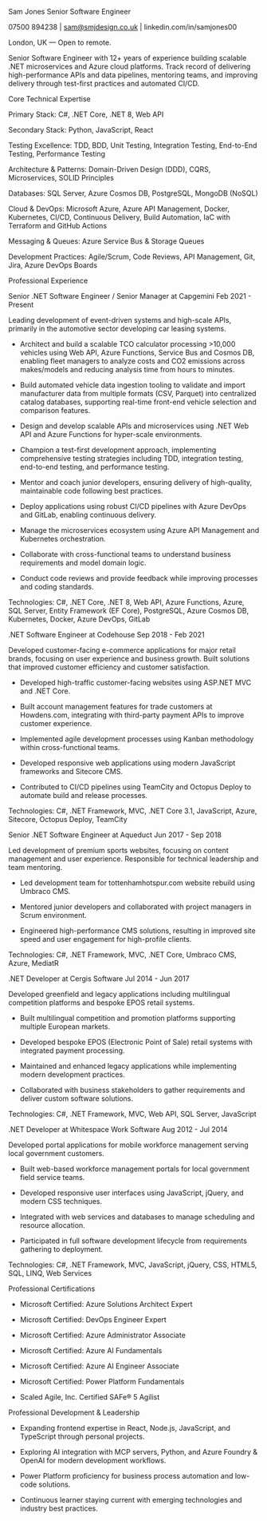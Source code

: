 Sam Jones
Senior Software Engineer

07500 894238 | sam@smjdesign.co.uk | linkedin.com/in/samjones00

London, UK — Open to remote.

Senior Software Engineer with 12+ years of experience building scalable .NET microservices and Azure cloud platforms. Track record of delivering high-performance APIs and data pipelines, mentoring teams, and improving delivery through test-first practices and automated CI/CD.

Core Technical Expertise

Primary Stack: C#, .NET Core, .NET 8, Web API

Secondary Stack: Python, JavaScript, React

Testing Excellence: TDD, BDD, Unit Testing, Integration Testing, End-to-End Testing, Performance Testing

Architecture & Patterns: Domain-Driven Design (DDD), CQRS, Microservices, SOLID Principles

Databases: SQL Server, Azure Cosmos DB, PostgreSQL, MongoDB (NoSQL)

Cloud & DevOps: Microsoft Azure, Azure API Management, Docker, Kubernetes, CI/CD, Continuous Delivery, Build Automation, IaC with Terraform and GitHub Actions

Messaging & Queues: Azure Service Bus & Storage Queues

Development Practices: Agile/Scrum, Code Reviews, API Management, Git, Jira, Azure DevOps Boards

Professional Experience

Senior .NET Software Engineer / Senior Manager at Capgemini
Feb 2021 - Present

Leading development of event-driven systems and high-scale APIs, primarily in the automotive sector developing car leasing systems.

- Architect and build a scalable TCO calculator processing >10,000 vehicles using Web API, Azure Functions, Service Bus and Cosmos DB, enabling fleet managers to analyze costs and CO2 emissions across makes/models and reducing analysis time from hours to minutes.

- Build automated vehicle data ingestion tooling to validate and import manufacturer data from multiple formats (CSV, Parquet) into centralized catalog databases, supporting real-time front-end vehicle selection and comparison features.

- Design and develop scalable APIs and microservices using .NET Web API and Azure Functions for hyper-scale environments.

- Champion a test-first development approach, implementing comprehensive testing strategies including TDD, integration testing, end-to-end testing, and performance testing.

- Mentor and coach junior developers, ensuring delivery of high-quality, maintainable code following best practices.

- Deploy applications using robust CI/CD pipelines with Azure DevOps and GitLab, enabling continuous delivery.

- Manage the microservices ecosystem using Azure API Management and Kubernetes orchestration.

- Collaborate with cross-functional teams to understand business requirements and model domain logic.

- Conduct code reviews and provide feedback while improving processes and coding standards.

Technologies: C#, .NET Core, .NET 8, Web API, Azure Functions, Azure, SQL Server, Entity Framework (EF Core), PostgreSQL, Azure Cosmos DB, Kubernetes, Docker, Azure DevOps, GitLab

.NET Software Engineer at Codehouse
Sep 2018 - Feb 2021

Developed customer-facing e-commerce applications for major retail brands, focusing on user experience and business growth. Built solutions that improved customer efficiency and customer satisfaction.

- Developed high-traffic customer-facing websites using ASP.NET MVC and .NET Core.

- Built account management features for trade customers at Howdens.com, integrating with third-party payment APIs to improve customer experience.

- Implemented agile development processes using Kanban methodology within cross-functional teams.

- Developed responsive web applications using modern JavaScript frameworks and Sitecore CMS.

- Contributed to CI/CD pipelines using TeamCity and Octopus Deploy to automate build and release processes.

Technologies: C#, .NET Framework, MVC, .NET Core 3.1, JavaScript, Azure, Sitecore, Octopus Deploy, TeamCity

Senior .NET Software Engineer at Aqueduct
Jun 2017 - Sep 2018

Led development of premium sports websites, focusing on content management and user experience. Responsible for technical leadership and team mentoring.

- Led development team for tottenhamhotspur.com website rebuild using Umbraco CMS.

- Mentored junior developers and collaborated with project managers in Scrum environment.

- Engineered high-performance CMS solutions, resulting in improved site speed and user engagement for high-profile clients.

Technologies: C#, .NET Framework, MVC, .NET Core, Umbraco CMS, Azure, MediatR

.NET Developer at Cergis Software
Jul 2014 - Jun 2017

Developed greenfield and legacy applications including multilingual competition platforms and bespoke EPOS retail systems.

- Built multilingual competition and promotion platforms supporting multiple European markets.

- Developed bespoke EPOS (Electronic Point of Sale) retail systems with integrated payment processing.

- Maintained and enhanced legacy applications while implementing modern development practices.

- Collaborated with business stakeholders to gather requirements and deliver custom software solutions.

Technologies: C#, .NET Framework, MVC, Web API, SQL Server, JavaScript

.NET Developer at Whitespace Work Software
Aug 2012 - Jul 2014

Developed portal applications for mobile workforce management serving local government customers.

- Built web-based workforce management portals for local government field service teams.

- Developed responsive user interfaces using JavaScript, jQuery, and modern CSS techniques.

- Integrated with web services and databases to manage scheduling and resource allocation.

- Participated in full software development lifecycle from requirements gathering to deployment.

Technologies: C#, .NET Framework, MVC, JavaScript, jQuery, CSS, HTML5, SQL, LINQ, Web Services

Professional Certifications

- Microsoft Certified: Azure Solutions Architect Expert

- Microsoft Certified: DevOps Engineer Expert

- Microsoft Certified: Azure Administrator Associate

- Microsoft Certified: Azure AI Fundamentals

- Microsoft Certified: Azure AI Engineer Associate

- Microsoft Certified: Power Platform Fundamentals

- Scaled Agile, Inc. Certified SAFe® 5 Agilist

Professional Development & Leadership

- Expanding frontend expertise in React, Node.js, JavaScript, and TypeScript through personal projects.

- Exploring AI integration with MCP servers, Python, and Azure Foundry & OpenAI for modern development workflows.

- Power Platform proficiency for business process automation and low-code solutions.

- Continuous learner staying current with emerging technologies and industry best practices.